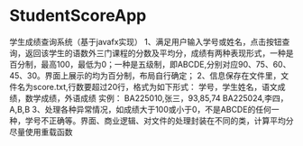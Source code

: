 # StudentScoreApp
学生成绩查询系统（基于javafx实现）
1、满足用户输入学号或姓名，点击按钮查询，返回该学生的语数外三门课程的分数及平均分，成绩有两种表现形式，一种是百分制，最高100，最低为0；一种是五级制，即ABCDE,分别对应90、75、60、45、30。界面上展示的均为百分制，布局自行确定；
2、信息保存在文件里，文件名为score.txt,行数要超过20行，格式为如下形式：
学号，学生姓名，语文成绩，数学成绩，外语成绩
实例：
BA225010,张三，93,85,74
BA225024,李四，A,B,B
3、处理各种异常情况，如成绩大于100或小于0，不是ABCDE的任何一种，学号不正确等。界面、商业逻辑、对文件的处理封装在不同的类，计算平均分尽量使用重载函数
